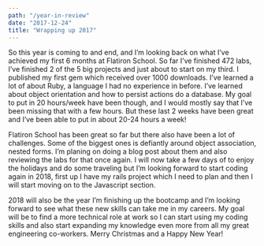 ```yaml
---
path: "/year-in-review"
date: "2017-12-24"
title: "Wrapping up 2017"
---
```


So this year is coming to and end, and I’m looking back on what I’ve achieved my first 6 months at Flatiron School. So far I’ve finished 472 labs, I’ve finished 2 of the 5 big projects and just about to start on my third. I published my first gem which received over 1000 downloads. I’ve learned a lot of about Ruby, a language I had no experience in before. I’ve learned about object orientation and how to persist actions do a database. My goal to put in 20 hours/week have been though, and I would mostly say that I’ve been missing that with a few hours. But these last 2 weeks have been great and I’ve been able to put in about 20-24 hours a week! 

Flatiron School has been great so far but there also have been a lot of challenges. Some of the biggest ones is defiantly around object association, nested forms. I’m planing on doing a blog post about them and also reviewing the labs for that once again. I will now take a few days of to enjoy the holidays and do some traveling but I’m looking forward to start coding again in 2018, first up I have my rails project which I need to plan and then I will start moving on to the Javascript section. 

2018 will also be the year I’m finishing up the bootcamp and I’m looking forward to see what these new skills can take me in my careers. My goal will be to find a more technical role at work so I can start using my coding skills and also start expanding my knowledge even more from all my great engineering co-workers. Merry Christmas and a Happy New Year!